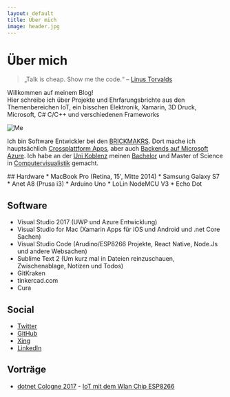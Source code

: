 ```yaml
---
layout: default
title: Über mich
image: header.jpg
---
```


<h1 class="pageTitle">Über mich</h1> 
<blockquote>„Talk is cheap. Show me the code.“ – <a target="_blank" href="https://lkml.org/lkml/2000/8/25/132">Linus Torvalds</a></blockquote>
<p class="intro">Willkommen auf meinem Blog!<br>
Hier schreibe ich über Projekte und Ehrfarungsbrichte aus den Themenbereichen IoT, ein bisschen Elektronik, Xamarin, 3D Druck, Microsoft, C# C/C++ und verschiedenen Frameworks</p>
<p class="textWithImage">
<img src="{{ '/assets/img/me.jpg' | prepend: site.baseurl }}" alt="Me">
<p>
Ich bin Software Entwickler bei den <a href="https://www.brickmakers.de/">BRICKMAKRS</a>. Dort mache ich hauptsächlich <a href="https://www.brickmakers.de/mobile-applikationen/">Crossplattform Apps</a>, aber auch <a href="https://www.brickmakers.de/cloudservice/">Backends auf Microsoft Azure</a>.
Ich habe an der <a href="https://www.uni-koblenz-landau.de">Uni Koblenz</a> meinen <a href="https://kola.opus.hbz-nrw.de/files/652/Bachelor_PhilippGeitzManstein.pdf">Bachelor</a> und Master of Science in <a href="http://www.cv.uni-koblenz.de/">Computervisualistik</a> gemacht.
</p>
</p>
## Hardware
* MacBook Pro (Retina, 15', Mitte 2014)
* Samsung Galaxy S7
* Anet A8 (Prusa i3)
* Arduino Uno
* LoLin NodeMCU V3
* Echo Dot

## Software
* Visual Studio 2017 (UWP und Azure Entwicklung)
* Visual Studio for Mac (Xamarin Apps für iOS und Android und .net Core Sachen)
* Visual Studio Code (Arudino/ESP8266 Projekte, React Native, Node.Js und andere Websachen)
* Sublime Text 2 (Um kurz mal in Dateien reinzuschauen, Zwischenablage, Notizen und Todos)
* GitKraken
* tinkercad.com
* Cura

## Social
* <a href="https://twitter.com/grillipp">Twitter</a>
* <a href="https://github.com/duglah">GitHub</a>
* <a href="https://www.xing.com/profile/Philipp_GeitzManstein">Xing</a>
* <a href="https://www.linkedin.com/in/philipp-geitz-manstein-837753a1/">LinkedIn</a>

## Vorträge
* <a href="https://dotnet-cologne.de/">dotnet Cologne 2017</a> - <a href="https://github.com/duglah/dotnetcologne2017">IoT mit dem Wlan Chip ESP8266</a>
